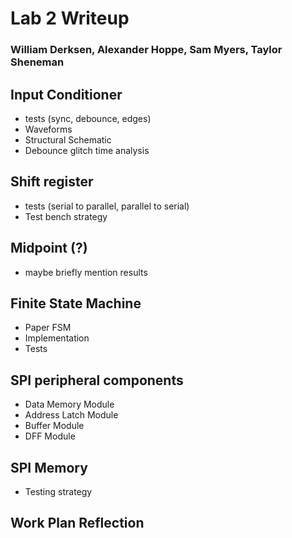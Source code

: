 
# Lab 2 Writeup
### William Derksen, Alexander Hoppe, Sam Myers, Taylor Sheneman

## Input Conditioner
- tests (sync, debounce, edges)
- Waveforms
- Structural Schematic
- Debounce glitch time analysis

## Shift register
- tests (serial to parallel, parallel to serial)
- Test bench strategy

## Midpoint (?)
- maybe briefly mention results

## Finite State Machine
- Paper FSM
- Implementation
- Tests

## SPI peripheral components
- Data Memory Module
- Address Latch Module
- Buffer Module
- DFF Module

## SPI Memory
- Testing strategy

## Work Plan Reflection
